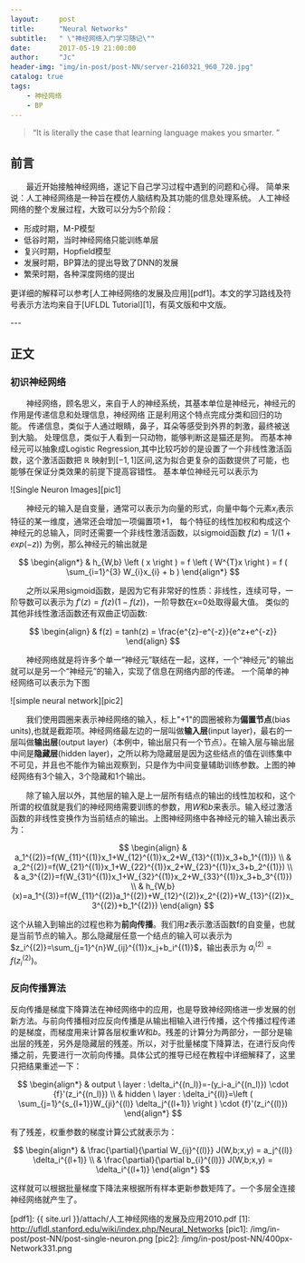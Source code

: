 ```yaml
---
layout:     post
title:      "Neural Networks"
subtitle:   " \"神经网络入门学习随记\""
date:       2017-05-19 21:00:00
author:     "Jc"
header-img: "img/in-post/post-NN/server-2160321_960_720.jpg"
catalog: true
tags:
    - 神经网络
    - BP
---
```


> “It is literally the case that learning language makes you smarter. ”


## 前言

&emsp;&emsp;最近开始接触神经网络，遂记下自己学习过程中遇到的问题和心得。
简单来说：人工神经网络是一种旨在模仿人脑结构及其功能的信息处理系统。
人工神经网络的整个发展过程，大致可以分为5个阶段：
* 形成时期，M-P模型
* 低谷时期，当时神经网络只能训练单层
* 复兴时期，Hopfield模型
* 发展时期，BP算法的提出导致了DNN的发展
* 繁荣时期，各种深度网络的提出

更详细的解释可以参考[人工神经网络的发展及应用][pdf1]。本文的学习路线及符号表示方法均来自于[UFLDL Tutorial][1]，有英文版和中文版。


<p id = "build"></p>
---

## 正文

### 初识神经网络

&emsp;&emsp;神经网络，顾名思义，来自于人的神经系统，其基本单位是神经元，神经元的作用是传递信息和处理信息，神经网络
正是利用这个特点完成分类和回归的功能。
传递信息，类似于人通过眼睛，鼻子，耳朵等感受到外界的刺激，最终被送到大脑。
处理信息，类似于人看到一只动物，能够判断这是猫还是狗。
而基本神经元可以抽象成Logistic Regression,其中比较巧妙的是设置了一个非线性激活函数，这个激活函数把 $\mathbb{R}$
映射到$\left [ -1,1 \right ]$区间,这为拟合更复杂的函数提供了可能，也能够在保证分类效果的前提下提高容错性。
基本单位神经元可以表示为

![Single Neuron Images][pic1]

&emsp;&emsp;神经元的输入是自变量，通常可以表示为向量的形式，向量中每个元素$x_{i}$表示特征的某一维度，通常还会增加一项偏置项+1，
每个特征的线性加权和构成这个神经元的总输入，同时还需要一个非线性激活函数，以sigmoid函数 
$f\left ( z \right )=1/(1+exp(-z))$ 
为例，那么神经元的输出就是

$$
\begin{align*}
  & h_{W,b} \left ( x \right ) = f \left ( W^{T}x \right ) = f ( \sum_{i=1}^{3} W_{i}x_{i} + b )
\end{align*}
$$

&emsp;&emsp;之所以采用sigmoid函数，是因为它有非常好的性质：非线性，连续可导，一阶导数可以表示为
${f}'\left ( z \right )=f\left ( z \right )\left ( 1-f\left ( z \right ) \right )$，一阶导数在x=0处取得最大值。
类似的其他非线性激活函数还有双曲正切函数:

$$
\begin{align}
  & f(z) = tanh(z) = \frac{e^{z}-e^{-z}}{e^z+e^{-z}}
\end{align}
$$

&emsp;&emsp;神经网络就是将许多个单一“神经元”联结在一起，这样，一个“神经元”的输出就可以是另一个“神经元”的输入，实现了信息在网络内部的传递。
一个简单的神经网络可以表示为下图

![simple neural network][pic2]

&emsp;&emsp;我们使用圆圈来表示神经网络的输入，标上"$+1$"的圆圈被称为**偏置节点**(bias units),也就是截距项。神经网络最左边的一层叫做**输入层**(input layer)，最右的一层叫做**输出层**(output layer)（本例中，输出层只有一个节点）。在输入层与输出层中间是**隐藏层**(hidden layer)，之所以称为隐藏层是因为这些结点的值在训练集中不可见，并且也不能作为输出观察到，只是作为中间变量辅助训练参数。上图的神经网络有3个输入，3个隐藏和1个输出。

&emsp;&emsp;除了输入层以外，其他层的输入是上一层所有结点的输出的线性加权和，这个所谓的权值就是我们的神经网络需要训练的参数，用$W$和$b$来表示。输入经过激活函数的非线性变换作为当前结点的输出。上图神经网络中各神经元的输入输出表示为：

$$
\begin{align}
  & a_1^{(2)}=f(W_{11}^{(1)}x_1+W_{12}^{(1)}x_2+W_{13}^{(1)}x_3+b_1^{(1)}) \\
  & a_2^{(2)}=f(W_{21}^{(1)}x_1+W_{22}^{(1)}x_2+W_{23}^{(1)}x_3+b_2^{(1)}) \\
  & a_3^{(2)}=f(W_{31}^{(1)}x_1+W_{32}^{(1)}x_2+W_{33}^{(1)}x_3+b_3^{(1)}) \\
  & h_{W,b}(x)=a_1^{(3)}=f(W_{11}^{(2)}a_1^{(2)}+W_{12}^{(2)}x_2^{(2)}+W_{13}^{(2)}x_3^{(2)}+b_1^{(2)})
\end{align}
$$

这个从输入到输出的过程也称为**前向传播**。我们用$z$表示激活函数f的自变量，也就是当前节点的输入。那么隐藏层任意一个结点的输入可以表示为$z_i^{(2)}=\sum_{j=1}^{n}W_{ij}^{(1)}x_j+b_i^{(1)}$，输出表示为
$a_i^{(2)}=f(z_i^{(2)})$。

### 反向传播算法

反向传播是梯度下降算法在神经网络中的应用，也是导致神经网络进一步发展的创新方法。与前向传播相对应反向传播是从输出相输入进行传播，这个传播过程传递的是梯度，而梯度用来计算各层权重$W$和$b$。残差的计算分为两部分，一部分是输出层的残差，另外是隐藏层的残差。所以，对于批量梯度下降算法，在进行反向传播之前，先要进行一次前向传播。具体公式的推导已经在教程中详细解释了，这里只把结果重述一下：

$$
\begin{align*}
  & output \ layer : \delta_i^{(n_l)}=-(y_i-a_i^{(n_l)}) \cdot {f}'(z_i^{(n_l)}) \\
  & hidden \ layer : \delta_i^{(l)}=\left ( \sum_{j=1}^{s_{l+1}}W_{ji}^{(l)} \delta_j^{(l+1)} \right ) \cdot {f}'(z_i^{(l)})
\end{align*}
$$

有了残差，权重参数的梯度计算公式就表示为：

$$
\begin{align*}
  & \frac{\partial}{\partial W_{ij}^{(l)}} J(W,b;x,y) = a_j^{(l)} \delta_i^{(l+1)} \\
  & \frac{\partial}{\partial b_{i}^{(l)}} J(W,b;x,y) = \delta_i^{(l+1)}
\end{align*}
$$

这样就可以根据批量梯度下降法来根据所有样本更新参数矩阵了。一个多层全连接神经网络就产生了。

[pdf1]: {{ site.url }}/attach/人工神经网络的发展及应用2010.pdf
[1]: http://ufldl.stanford.edu/wiki/index.php/Neural_Networks
[pic1]: /img/in-post/post-NN/post-single-neuron.png
[pic2]: /img/in-post/post-NN/400px-Network331.png